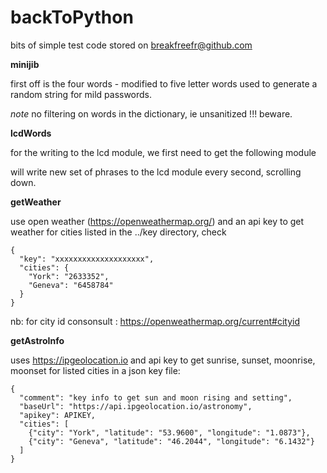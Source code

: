 # backToPython
bits of simple test code stored on breakfreefr@github.com

**minijib**

first off is the four words - modified to five letter words used to generate a random string for mild passwords.

*note* no filtering on words in the dictionary, ie unsanitized !!! beware.

**lcdWords**

for the writing to the lcd module, we first need to get the following module

<script src="https://gist.github.com/vay3t/8b0577acfdb27a78101ed16dd78ecba1.js"></script>

will write new set of phrases to the lcd module every second, scrolling down.

**getWeather**

use open weather (https://openweathermap.org/) and an api key to get weather for cities listed in the ../key directory, check 

```
{
  "key": "xxxxxxxxxxxxxxxxxxxx",
  "cities": {
    "York": "2633352",
    "Geneva": "6458784"
  }
}
```

nb: for city id consonsult : https://openweathermap.org/current#cityid

**getAstroInfo**

uses https://ipgeolocation.io and api key to get sunrise, sunset, moonrise, moonset for listed cities in a json key file:

```
{
  "comment": "key info to get sun and moon rising and setting",
  "baseUrl": "https://api.ipgeolocation.io/astronomy",
  "apikey": APIKEY,
  "cities": [
    {"city": "York", "latitude": "53.9600", "longitude": "1.0873"},
    {"city": "Geneva", "latitude": "46.2044", "longitude": "6.1432"}
  ]
}
```
